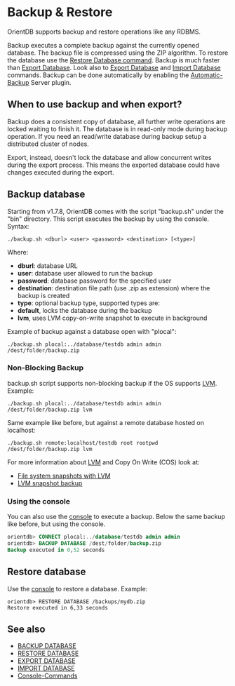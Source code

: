 # Backup & Restore

OrientDB supports backup and restore operations like any RDBMS.

Backup executes a complete backup against the currently opened database. The backup file is compressed using the ZIP algorithm. To restore the database use the [Restore Database command](Console-command-Restore.md). Backup is much faster than [Export Database](Console-Command-Export.md). Look also to [Export Database](Console-Command-Export.md) and [Import Database](Console-Command-Import.md) commands. Backup can be done automatically by enabling the [Automatic-Backup](Automatic-Backup.md) Server plugin.

## When to use backup and when export?
Backup does a consistent copy of database, all further write operations are locked waiting to finish it. The database is in read-only mode during backup operation. If you need an read/write database during backup setup a distributed cluster of nodes.

Export, instead, doesn't lock the database and allow concurrent writes during the export process. This means the exported database could have changes executed during the export.

## Backup database
Starting from v1.7.8, OrientDB comes with the script "backup.sh" under the "bin" directory. This script executes the backup by using the console. Syntax:

```
./backup.sh <dburl> <user> <password> <destination> [<type>]
```

Where:
- **dburl**: database URL
- **user**: database user allowed to run the backup
- **password**: database password for the specified user
- **destination**: destination file path (use .zip as extension) where the backup is created
- **type**: optional backup type, supported types are:
 - **default**, locks the database during the backup
 - **lvm**, uses LVM copy-on-write snapshot to execute in background

Example of backup against a database open with "plocal":
```
./backup.sh plocal:../database/testdb admin admin /dest/folder/backup.zip
```

### Non-Blocking Backup
backup.sh script supports non-blocking backup if the OS supports [LVM](http://en.wikipedia.org/wiki/Logical_Volume_Manager_(Linux)). Example:

```
./backup.sh plocal:../database/testdb admin admin /dest/folder/backup.zip lvm
```

Same example like before, but against a remote database hosted on localhost:
```
./backup.sh remote:localhost/testdb root rootpwd /dest/folder/backup.zip lvm
```

For more information about [LVM](http://en.wikipedia.org/wiki/Logical_Volume_Manager_(Linux)) and Copy On Write (COS) look at:
- [File system snapshots with LVM](http://arstechnica.com/information-technology/2004/10/linux-20041013/)
- [LVM snapshot backup](http://www.tldp.org/HOWTO/LVM-HOWTO/snapshots_backup.html)

### Using the console
You can also use the [console](Console-command-Backup.md) to execute a backup. Below the same backup like before, but using the console.
```sql
orientdb> CONNECT plocal:../database/testdb admin admin
orientdb> BACKUP DATABASE /dest/folder/backup.zip
Backup executed in 0,52 seconds
```

## Restore database
Use the [console](Console-command-Restore.md) to restore a database. Example:

```
orientdb> RESTORE DATABASE /backups/mydb.zip
Restore executed in 6,33 seconds
```

## See also
- [BACKUP DATABASE](Console-Command-Backup.md)
- [RESTORE DATABASE](Console-Command-Restore.md)
- [EXPORT DATABASE](Console-Command-Export.md)
- [IMPORT DATABASE](Console-Command-Import.md)
- [Console-Commands](Console-Commands.md)
